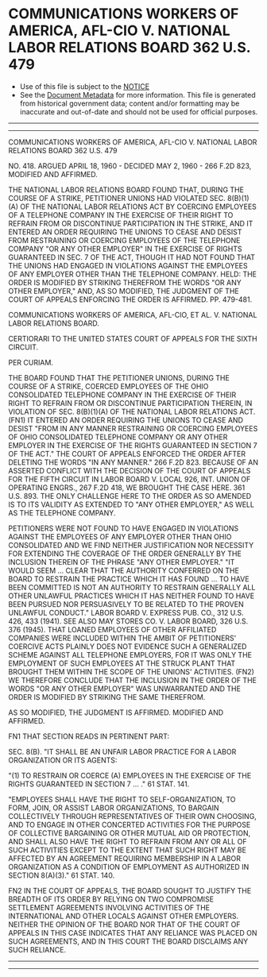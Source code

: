 ---
---

# COMMUNICATIONS WORKERS OF AMERICA, AFL-CIO V. NATIONAL LABOR RELATIONS BOARD 362 U.S. 479

* Use of this file is subject to the [NOTICE](https://github.com/publicdocs/notice/blob/master/NOTICE)
* See the [Document Metadata](../../../) for more information.
  This file is generated from historical government data; content and/or formatting may be inaccurate and out-of-date and should not be used for official purposes.

----------
----------

COMMUNICATIONS WORKERS OF AMERICA, AFL-CIO V. NATIONAL LABOR RELATIONS BOARD 362 U.S. 479

NO. 418.  ARGUED APRIL 18, 1960 - DECIDED MAY 2, 1960 - 266 F.2D 823, MODIFIED AND AFFIRMED.

THE NATIONAL LABOR RELATIONS BOARD FOUND THAT, DURING THE COURSE OF A STRIKE, PETITIONER UNIONS HAD VIOLATED SEC. 8(B)(1)(A) OF THE NATIONAL LABOR RELATIONS ACT BY COERCING EMPLOYEES OF A TELEPHONE COMPANY IN THE EXERCISE OF THEIR RIGHT TO REFRAIN FROM OR DISCONTINUE PARTICIPATION IN THE STRIKE, AND IT ENTERED AN ORDER REQUIRING THE UNIONS TO CEASE AND DESIST FROM RESTRAINING OR COERCING EMPLOYEES OF THE TELEPHONE COMPANY "OR ANY OTHER EMPLOYER" IN THE EXERCISE OF RIGHTS GUARANTEED IN SEC. 7 OF THE ACT, THOUGH IT HAD NOT FOUND THAT THE UNIONS HAD ENGAGED IN VIOLATIONS AGAINST THE EMPLOYEES OF ANY EMPLOYER OTHER THAN THE TELEPHONE COMPANY.  HELD:  THE ORDER IS MODIFIED BY STRIKING THEREFROM THE WORDS "OR ANY OTHER EMPLOYER," AND, AS SO MODIFIED, THE JUDGMENT OF THE COURT OF APPEALS ENFORCING THE ORDER IS AFFIRMED.  PP. 479-481.

COMMUNICATIONS WORKERS OF AMERICA, AFL-CIO, ET AL. V. NATIONAL LABOR RELATIONS BOARD.

CERTIORARI TO THE UNITED STATES COURT OF APPEALS FOR THE SIXTH CIRCUIT.

PER CURIAM.

THE BOARD FOUND THAT THE PETITIONER UNIONS, DURING THE COURSE OF A STRIKE, COERCED EMPLOYEES OF THE OHIO CONSOLIDATED TELEPHONE COMPANY IN THE EXERCISE OF THEIR RIGHT TO REFRAIN FROM OR DISCONTINUE PARTICIPATION THEREIN, IN VIOLATION OF SEC. 8(B)(1)(A) OF THE NATIONAL LABOR RELATIONS ACT.  (FN1)  IT ENTERED AN ORDER REQUIRING THE UNIONS TO CEASE AND DESIST "FROM IN ANY MANNER RESTRAINING OR COERCING EMPLOYEES OF OHIO CONSOLIDATED TELEPHONE COMPANY OR ANY OTHER EMPLOYER IN THE EXERCISE OF THE RIGHTS GUARANTEED IN SECTION 7 OF THE ACT."  THE COURT OF APPEALS ENFORCED THE ORDER AFTER DELETING THE WORDS "IN ANY MANNER."  266 F.2D 823.  BECAUSE OF AN ASSERTED CONFLICT WITH THE DECISION OF THE COURT OF APPEALS FOR THE FIFTH CIRCUIT IN LABOR BOARD V. LOCAL 926, INT. UNION OF OPERATING ENGRS., 267 F.2D 418, WE BROUGHT THE CASE HERE.  361 U.S. 893.  THE ONLY CHALLENGE HERE TO THE ORDER AS SO AMENDED IS TO ITS VALIDITY AS EXTENDED TO "ANY OTHER EMPLOYER," AS WELL AS THE TELEPHONE COMPANY.

PETITIONERS WERE NOT FOUND TO HAVE ENGAGED IN VIOLATIONS AGAINST THE EMPLOYEES OF ANY EMPLOYER OTHER THAN OHIO CONSOLIDATED AND WE FIND NEITHER JUSTIFICATION NOR NECESSITY FOR EXTENDING THE COVERAGE OF THE ORDER GENERALLY BY THE INCLUSION THEREIN OF THE PHRASE "ANY OTHER EMPLOYER."  "IT WOULD SEEM  ...  CLEAR THAT THE AUTHORITY CONFERRED ON THE BOARD TO RESTRAIN THE PRACTICE WHICH IT HAS FOUND  ...  TO HAVE BEEN COMMITTED IS NOT AN AUTHORITY TO RESTRAIN GENERALLY ALL OTHER UNLAWFUL PRACTICES WHICH IT HAS NEITHER FOUND TO HAVE BEEN PURSUED NOR PERSUASIVELY TO BE RELATED TO THE PROVEN UNLAWFUL CONDUCT."  LABOR BOARD V. EXPRESS PUB. CO., 312 U.S. 426, 433 (1941).  SEE ALSO MAY STORES CO. V. LABOR BOARD, 326 U.S. 376 (1945).  THAT LOANED EMPLOYEES OF OTHER AFFILIATED COMPANIES WERE INCLUDED WITHIN THE AMBIT OF PETITIONERS' COERCIVE ACTS PLAINLY DOES NOT EVIDENCE SUCH A GENERALIZED SCHEME AGAINST ALL TELEPHONE EMPLOYERS, FOR IT WAS ONLY THE EMPLOYMENT OF SUCH EMPLOYEES AT THE STRUCK PLANT THAT BROUGHT THEM WITHIN THE SCOPE OF THE UNIONS' ACTIVITIES.  (FN2)  WE THEREFORE CONCLUDE THAT THE INCLUSION IN THE ORDER OF THE WORDS "OR ANY OTHER EMPLOYER" WAS UNWARRANTED AND THE ORDER IS MODIFIED BY STRIKING THE SAME THEREFROM.

AS SO MODIFIED, THE JUDGMENT IS AFFIRMED.  MODIFIED AND AFFIRMED.

FN1  THAT SECTION READS IN PERTINENT PART:

SEC. 8(B).  "IT SHALL BE AN UNFAIR LABOR PRACTICE FOR A LABOR ORGANIZATION OR ITS AGENTS:

"(1) TO RESTRAIN OR COERCE (A) EMPLOYEES IN THE EXERCISE OF THE RIGHTS GUARANTEED IN SECTION 7 ...  ."  61 STAT. 141.

"EMPLOYEES SHALL HAVE THE RIGHT TO SELF-ORGANIZATION, TO FORM, JOIN, OR ASSIST LABOR ORGANIZATIONS, TO BARGAIN COLLECTIVELY THROUGH REPRESENTATIVES OF THEIR OWN CHOOSING, AND TO ENGAGE IN OTHER CONCERTED ACTIVITIES FOR THE PURPOSE OF COLLECTIVE BARGAINING OR OTHER MUTUAL AID OR PROTECTION, AND SHALL ALSO HAVE THE RIGHT TO REFRAIN FROM ANY OR ALL OF SUCH ACTIVITIES EXCEPT TO THE EXTENT THAT SUCH RIGHT MAY BE AFFECTED BY AN AGREEMENT REQUIRING MEMBERSHIP IN A LABOR ORGANIZATION AS A CONDITION OF EMPLOYMENT AS AUTHORIZED IN SECTION 8(A)(3)."  61 STAT. 140.

FN2  IN THE COURT OF APPEALS, THE BOARD SOUGHT TO JUSTIFY THE BREADTH OF ITS ORDER BY RELYING ON TWO COMPROMISE SETTLEMENT AGREEMENTS INVOLVING ACTIVITIES OF THE INTERNATIONAL AND OTHER LOCALS AGAINST OTHER EMPLOYERS.  NEITHER THE OPINION OF THE BOARD NOR THAT OF THE COURT OF APPEALS IN THIS CASE INDICATES THAT ANY RELIANCE WAS PLACED ON SUCH AGREEMENTS, AND IN THIS COURT THE BOARD DISCLAIMS ANY SUCH RELIANCE.


----------
----------

